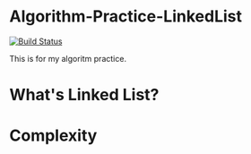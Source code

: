 Algorithm-Practice-LinkedList
=============================

[![Build Status](https://travis-ci.org/cotrpepe/Algorithm-Practice-LinkedList.svg?branch=master)](https://travis-ci.org/cotrpepe/Algorithm-Practice-LinkedList)

This is for my algoritm practice.

# What's Linked List?

# Complexity

